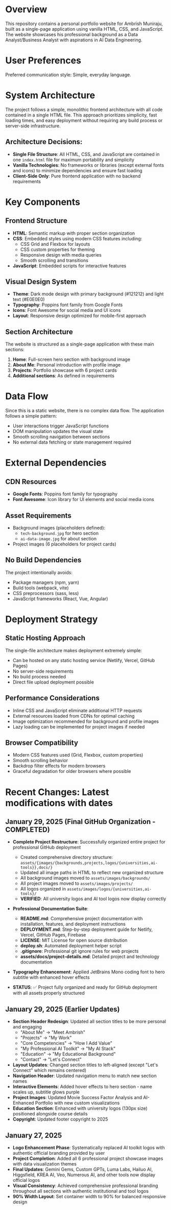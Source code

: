 # Overview

This repository contains a personal portfolio website for Ambrish Muniraju, built as a single-page application using vanilla HTML, CSS, and JavaScript. The website showcases his professional background as a Data Analyst/Business Analyst with aspirations in AI Data Engineering.

# User Preferences

Preferred communication style: Simple, everyday language.

# System Architecture

The project follows a simple, monolithic frontend architecture with all code contained in a single HTML file. This approach prioritizes simplicity, fast loading times, and easy deployment without requiring any build process or server-side infrastructure.

## Architecture Decisions:
- **Single File Structure**: All HTML, CSS, and JavaScript are contained in one `index.html` file for maximum portability and simplicity
- **Vanilla Technologies**: No frameworks or libraries (except external fonts and icons) to minimize dependencies and ensure fast loading
- **Client-Side Only**: Pure frontend application with no backend requirements

# Key Components

## Frontend Structure
- **HTML**: Semantic markup with proper section organization
- **CSS**: Embedded styles using modern CSS features including:
  - CSS Grid and Flexbox for layouts
  - CSS custom properties for theming
  - Responsive design with media queries
  - Smooth scrolling and transitions
- **JavaScript**: Embedded scripts for interactive features

## Visual Design System
- **Theme**: Dark mode design with primary background (#121212) and light text (#E0E0E0)
- **Typography**: Poppins font family from Google Fonts
- **Icons**: Font Awesome for social media and UI icons
- **Layout**: Responsive design optimized for mobile-first approach

## Section Architecture
The website is structured as a single-page application with these main sections:
1. **Home**: Full-screen hero section with background image
2. **About Me**: Personal introduction with profile image
3. **Projects**: Portfolio showcase with 6 project cards
4. **Additional sections**: As defined in requirements

# Data Flow

Since this is a static website, there is no complex data flow. The application follows a simple pattern:
- User interactions trigger JavaScript functions
- DOM manipulation updates the visual state
- Smooth scrolling navigation between sections
- No external data fetching or state management required

# External Dependencies

## CDN Resources
- **Google Fonts**: Poppins font family for typography
- **Font Awesome**: Icon library for UI elements and social media icons

## Asset Requirements
- Background images (placeholders defined):
  - `tech-background.jpg` for hero section
  - `ai-data-image.jpg` for about section
- Project images (6 placeholders for project cards)

## No Build Dependencies
The project intentionally avoids:
- Package managers (npm, yarn)
- Build tools (webpack, vite)
- CSS preprocessors (sass, less)
- JavaScript frameworks (React, Vue, Angular)

# Deployment Strategy

## Static Hosting Approach
The single-file architecture makes deployment extremely simple:
- Can be hosted on any static hosting service (Netlify, Vercel, GitHub Pages)
- No server-side requirements
- No build process needed
- Direct file upload deployment possible

## Performance Considerations
- Inline CSS and JavaScript eliminate additional HTTP requests
- External resources loaded from CDNs for optimal caching
- Image optimization recommended for background and profile images
- Lazy loading can be implemented for project images if needed

## Browser Compatibility
- Modern CSS features used (Grid, Flexbox, custom properties)
- Smooth scrolling behavior
- Backdrop filter effects for modern browsers
- Graceful degradation for older browsers where possible

# Recent Changes: Latest modifications with dates

## January 29, 2025 (Final GitHub Organization - COMPLETED)
- **Complete Project Restructure**: Successfully organized entire project for professional GitHub deployment
  - Created comprehensive directory structure: `assets/{images/{backgrounds,projects,logos/{universities,ai-tools}},docs/}`
  - Updated all image paths in HTML to reflect new organized structure
  - All background images moved to `assets/images/backgrounds/`
  - All project images moved to `assets/images/projects/` 
  - All logos organized in `assets/images/logos/{universities,ai-tools}/`
  - **VERIFIED**: All university logos and AI tool logos now display correctly

- **Professional Documentation Suite**:
  - **README.md**: Comprehensive project documentation with installation, features, and deployment instructions
  - **DEPLOYMENT.md**: Step-by-step deployment guide for Netlify, Vercel, GitHub Pages, Firebase
  - **LICENSE**: MIT License for open source distribution
  - **deploy.sh**: Automated deployment helper script
  - **.gitignore**: Professional git ignore rules for web projects
  - **assets/docs/project-details.md**: Detailed project and technology documentation

- **Typography Enhancement**: Applied JetBrains Mono coding font to hero subtitle with enhanced hover effects

- **STATUS**: ✅ Project fully organized and ready for GitHub deployment with all assets properly structured

## January 29, 2025 (Earlier Updates)
- **Section Header Redesign**: Updated all section titles to be more personal and engaging
  - "About Me" → "Meet Ambrish"
  - "Projects" → "My Work" 
  - "Core Competencies" → "How I Add Value"
  - "My Professional AI Toolkit" → "My AI Stack"
  - "Education" → "My Educational Background"
  - "Contact" → "Let's Connect"
- **Layout Updates**: Changed section titles to left-aligned (except "Let's Connect" which remains centered)
- **Navigation Header**: Updated navigation menu to match new section names
- **Interactive Elements**: Added hover effects to hero section - name scales up, subtitle glows purple
- **Project Images**: Updated Movie Success Factor Analysis and AI-Enhanced Portfolio with new custom visualizations
- **Education Section**: Enhanced with university logos (130px size) positioned alongside course details
- **Copyright**: Updated footer copyright to 2025

## January 27, 2025
- **Logo Enhancement Phase**: Systematically replaced AI toolkit logos with authentic official branding provided by user
- **Project Completion**: Added all 6 professional project showcase images with data visualization themes  
- **Final Updates**: Gemini Gems, Custom GPTs, Luma Labs, Hailuo AI, Higgsfield, KREA AI, Veo, Numerous AI, and other tools now display official logos
- **Visual Consistency**: Achieved comprehensive professional branding throughout all sections with authentic institutional and tool logos
- **90% Width Layout**: Set container width to 90% for balanced responsive design